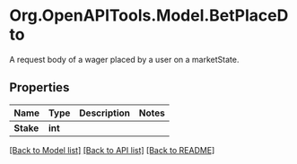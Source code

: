 # Org.OpenAPITools.Model.BetPlaceDto
A request body of a wager placed by a user on a marketState.

## Properties

Name | Type | Description | Notes
------------ | ------------- | ------------- | -------------
**Stake** | **int** |  | 

[[Back to Model list]](../README.md#documentation-for-models) [[Back to API list]](../README.md#documentation-for-api-endpoints) [[Back to README]](../README.md)

